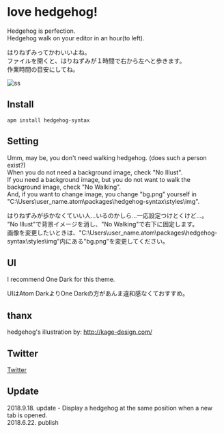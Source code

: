 # love hedgehog!
Hedgehog is perfection.  
Hedgehog walk on your editor in an hour(to left).

はりねずみってかわいいよね。  
ファイルを開くと、はりねずみが１時間で右から左へと歩きます。  
作業時間の目安にしてね。

![ss](https://user-images.githubusercontent.com/35618981/41754059-ab4c8418-760b-11e8-8eee-f9cf6f99e409.jpg)

## Install
`apm install hedgehog-syntax`

## Setting
Umm, may be, you don't need walking hedgehog. (does such a person exist?)  
When you do not need a background image, check "No Illust".  
If you need a background image, but you do not want to walk the background image, check "No Walking".  
And, if you want to change image, you change "bg.png" yourself in "C:\Users\user_name\.atom\packages\hedgehog-syntax\styles\img\".

はりねずみが歩かなくていい人…いるのかしら…一応設定つけとくけど…。  
"No Illust"で背景イメージを消し、"No Walking"で右下に固定します。  
画像を変更したいときは、"C:\Users\user_name\.atom\packages\hedgehog-syntax\styles\img\"内にある"bg.png"を変更してください。

## UI
I recommend One Dark for this theme.

UIはAtom DarkよりOne Darkの方があんま違和感なくておすすめ。

## thanx
hedgehog's illustration by: http://kage-design.com/

## Twitter
[Twitter](https://twitter.com/jushin_ps)

## Update
2018.9.18. update - Display a hedgehog at the same position when a new tab is opened.  
2018.6.22. publish
